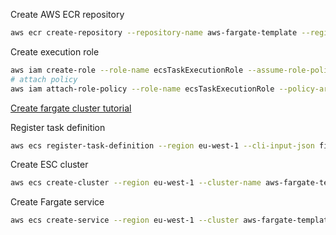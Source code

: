 Create AWS ECR repository
```bash
aws ecr create-repository --repository-name aws-fargate-template --region eu-west-1
```

Create execution role

```bash
aws iam create-role --role-name ecsTaskExecutionRole --assume-role-policy-document file://$HOME/go/src/github.com/koschos/promo-proxy/aws/fargate/ecs-tasks-trust-policy.json
# attach policy
aws iam attach-role-policy --role-name ecsTaskExecutionRole --policy-arn arn:aws:iam::aws:policy/service-role/AmazonECSTaskExecutionRolePolicy
```

[Create fargate cluster tutorial](https://docs.aws.amazon.com/AmazonECS/latest/developerguide/ecs-cli-tutorial-fargate.html)

Register task definition
```bash
aws ecs register-task-definition --region eu-west-1 --cli-input-json file://$HOME/go/src/github.com/koschos/aws-fargate-template/aws/task-definition.json
```

Create ESC cluster
```bash
aws ecs create-cluster --region eu-west-1 --cluster-name aws-fargate-template
```

Create Fargate service
```bash
aws ecs create-service --region eu-west-1 --cluster aws-fargate-template --service-name aws-fargate-template-service --task-definition aws-fargate-template-family:4 --desired-count 1 --launch-type "FARGATE" --network-configuration "awsvpcConfiguration={subnets=[subnet-0604ed2a62b2b8a00],securityGroups=[sg-03c7ce81d33023b88],assignPublicIp=ENABLED}"
```